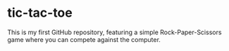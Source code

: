 # tic-tac-toe
This is my first GitHub repository, featuring a simple Rock-Paper-Scissors game where you can compete against the computer.
